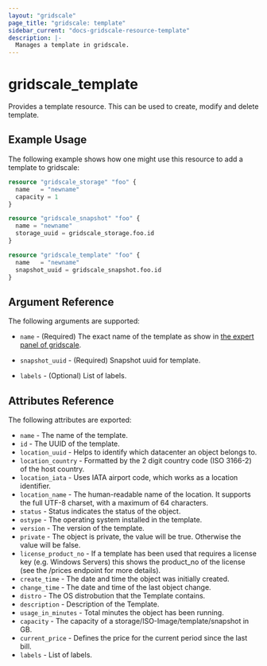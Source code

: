 ```yaml
---
layout: "gridscale"
page_title: "gridscale: template"
sidebar_current: "docs-gridscale-resource-template"
description: |-
  Manages a template in gridscale.
---
```


# gridscale_template

Provides a template resource. This can be used to create, modify and delete template.

## Example Usage

The following example shows how one might use this resource to add a template to gridscale:

```terraform
resource "gridscale_storage" "foo" {
  name   = "newname"
  capacity = 1
}

resource "gridscale_snapshot" "foo" {
  name = "newname"
  storage_uuid = gridscale_storage.foo.id
}

resource "gridscale_template" "foo" {
  name   = "newname"
  snapshot_uuid = gridscale_snapshot.foo.id
}
```

## Argument Reference

The following arguments are supported:

* `name` - (Required) The exact name of the template as show in [the expert panel of gridscale](https://my.gridscale.io/Expert/Template).

* `snapshot_uuid` - (Required) Snapshot uuid for template.

* `labels` - (Optional) List of labels.

## Attributes Reference

The following attributes are exported:

* `name` - The name of the template.
* `id` - The UUID of the template.
* `location_uuid` - Helps to identify which datacenter an object belongs to.
* `location_country` - Formatted by the 2 digit country code (ISO 3166-2) of the host country.
* `location_iata` - Uses IATA airport code, which works as a location identifier.
* `location_name` - The human-readable name of the location. It supports the full UTF-8 charset, with a maximum of 64 characters.
* `status` - Status indicates the status of the object.
* `ostype` - The operating system installed in the template.
* `version` - The version of the template.
* `private` - The object is private, the value will be true. Otherwise the value will be false.
* `license_product_no` - If a template has been used that requires a license key (e.g. Windows Servers) this shows the product_no of the license (see the /prices endpoint for more details).
* `create_time` - The date and time the object was initially created.
* `change_time` - The date and time of the last object change.
* `distro` - The OS distrobution that the Template contains.
* `description` - Description of the Template.
* `usage_in_minutes` - Total minutes the object has been running.
* `capacity` - The capacity of a storage/ISO-Image/template/snapshot in GB.
* `current_price` - Defines the price for the current period since the last bill.
* `labels` - List of labels.
